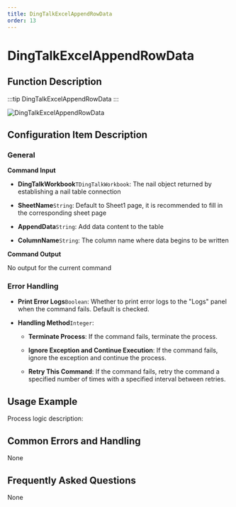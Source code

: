 ```yaml
---
title: DingTalkExcelAppendRowData
order: 13
---
```


# DingTalkExcelAppendRowData

## Function Description

:::tip 
DingTalkExcelAppendRowData
:::

![DingTalkExcelAppendRowData](../../../../assets/DingTalkExcelAppendRowData_command.png)

## Configuration Item Description

### General

**Command Input**

- **DingTalkWorkbook**`TDingTalkWorkbook`: The nail object returned by establishing a nail table connection

- **SheetName**`String`: Default to Sheet1 page, it is recommended to fill in the corresponding sheet page

- **AppendData**`String`: Add data content to the table

- **ColumnName**`String`: The column name where data begins to be written


**Command Output**

No output for the current command

### Error Handling

- **Print Error Logs**`Boolean`: Whether to print error logs to the "Logs" panel when the command fails. Default is checked. 

- **Handling Method**`Integer`:

    - **Terminate Process**: If the command fails, terminate the process.

    - **Ignore Exception and Continue Execution**: If the command fails, ignore the exception and continue the process.

    - **Retry This Command**: If the command fails, retry the command a specified number of times with a specified interval between retries.

## Usage Example

Process logic description:

## Common Errors and Handling

None

## Frequently Asked Questions

None


